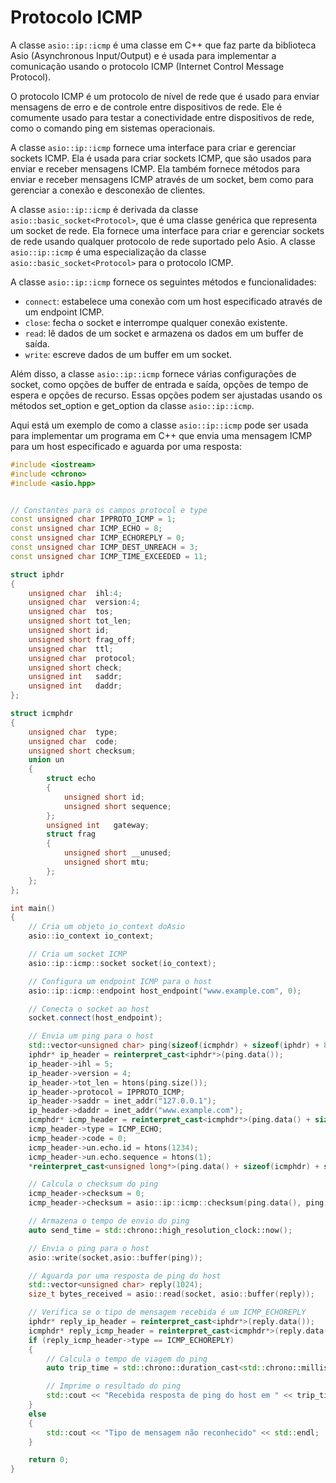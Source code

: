 # Protocolo ICMP

A classe `asio::ip::icmp` é uma classe em C++ que faz parte da biblioteca Asio (Asynchronous Input/Output) e é usada para implementar a comunicação usando o protocolo ICMP (Internet Control Message Protocol).

O protocolo ICMP é um protocolo de nível de rede que é usado para enviar mensagens de erro e de controle entre dispositivos de rede. Ele é comumente usado para testar a conectividade entre dispositivos de rede, como o comando ping em sistemas operacionais.

A classe `asio::ip::icmp` fornece uma interface para criar e gerenciar sockets ICMP. Ela é usada para criar sockets ICMP, que são usados para enviar e receber mensagens ICMP. Ela também fornece métodos para enviar e receber mensagens ICMP através de um socket, bem como para gerenciar a conexão e desconexão de clientes.

A classe `asio::ip::icmp` é derivada da classe `asio::basic_socket<Protocol>`, que é uma classe genérica que representa um socket de rede. Ela fornece uma interface para criar e gerenciar sockets de rede usando qualquer protocolo de rede suportado pelo Asio. A classe `asio::ip::icmp` é uma especialização da classe `asio::basic_socket<Protocol>` para o protocolo ICMP.

A classe `asio::ip::icmp` fornece os seguintes métodos e funcionalidades:

- `connect`: estabelece uma conexão com um host especificado através de um endpoint ICMP.
- `close`: fecha o socket e interrompe qualquer conexão existente.
- `read`: lê dados de um socket e armazena os dados em um buffer de saída.
- `write`: escreve dados de um buffer em um socket.

Além disso, a classe `asio::ip::icmp` fornece várias configurações de socket, como opções de buffer de entrada e saída, opções de tempo de espera e opções de recurso. Essas opções podem ser ajustadas usando os métodos set_option e get_option da classe `asio::ip::icmp`.

Aqui está um exemplo de como a classe `asio::ip::icmp` pode ser usada para implementar um programa em C++ que envia uma mensagem ICMP para um host especificado e aguarda por uma resposta:

```c++
#include <iostream>
#include <chrono>
#include <asio.hpp>


// Constantes para os campos protocol e type
const unsigned char IPPROTO_ICMP = 1;
const unsigned char ICMP_ECHO = 8;
const unsigned char ICMP_ECHOREPLY = 0;
const unsigned char ICMP_DEST_UNREACH = 3;
const unsigned char ICMP_TIME_EXCEEDED = 11;

struct iphdr
{
    unsigned char  ihl:4;
    unsigned char  version:4;
    unsigned char  tos;
    unsigned short tot_len;
    unsigned short id;
    unsigned short frag_off;
    unsigned char  ttl;
    unsigned char  protocol;
    unsigned short check;
    unsigned int   saddr;
    unsigned int   daddr;
};

struct icmphdr
{
    unsigned char  type;
    unsigned char  code;
    unsigned short checksum;
    union un
    {
        struct echo
        {
            unsigned short id;
            unsigned short sequence;
        };
        unsigned int   gateway;
        struct frag
        {
            unsigned short __unused;
            unsigned short mtu;
        };
    };
};

int main()
{
    // Cria um objeto io_context doAsio
    asio::io_context io_context;

    // Cria um socket ICMP
    asio::ip::icmp::socket socket(io_context);

    // Configura um endpoint ICMP para o host
    asio::ip::icmp::endpoint host_endpoint("www.example.com", 0);

    // Conecta o socket ao host
    socket.connect(host_endpoint);

    // Envia um ping para o host
    std::vector<unsigned char> ping(sizeof(icmphdr) + sizeof(iphdr) + 8);
    iphdr* ip_header = reinterpret_cast<iphdr*>(ping.data());
    ip_header->ihl = 5;
    ip_header->version = 4;
    ip_header->tot_len = htons(ping.size());
    ip_header->protocol = IPPROTO_ICMP;
    ip_header->saddr = inet_addr("127.0.0.1");
    ip_header->daddr = inet_addr("www.example.com");
    icmphdr* icmp_header = reinterpret_cast<icmphdr*>(ping.data() + sizeof(iphdr));
    icmp_header->type = ICMP_ECHO;
    icmp_header->code = 0;
    icmp_header->un.echo.id = htons(1234);
    icmp_header->un.echo.sequence = htons(1);
    *reinterpret_cast<unsigned long*>(ping.data() + sizeof(icmphdr) + sizeof(iphdr)) = htonl(time(nullptr));

    // Calcula o checksum do ping
    icmp_header->checksum = 0;
    icmp_header->checksum = asio::ip::icmp::checksum(ping.data(), ping.size());

    // Armazena o tempo de envio do ping
    auto send_time = std::chrono::high_resolution_clock::now();

    // Envia o ping para o host
    asio::write(socket,asio::buffer(ping));

    // Aguarda por uma resposta de ping do host
    std::vector<unsigned char> reply(1024);
    size_t bytes_received = asio::read(socket, asio::buffer(reply));

    // Verifica se o tipo de mensagem recebida é um ICMP_ECHOREPLY
    iphdr* reply_ip_header = reinterpret_cast<iphdr*>(reply.data());
    icmphdr* reply_icmp_header = reinterpret_cast<icmphdr*>(reply.data() + (reply_ip_header->ihl * 4));
    if (reply_icmp_header->type == ICMP_ECHOREPLY)
    {
        // Calcula o tempo de viagem do ping
        auto trip_time = std::chrono::duration_cast<std::chrono::milliseconds>(std::chrono::high_resolution_clock::now() - send_time).count();

        // Imprime o resultado do ping
        std::cout << "Recebida resposta de ping do host em " << trip_time << " ms" << std::endl;
    }
    else
    {
        std::cout << "Tipo de mensagem não reconhecido" << std::endl;
    }

    return 0;
}
```